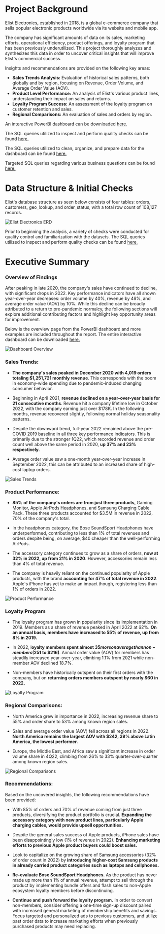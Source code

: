 # Project Background
Elist Electronics, established in 2018, is a global e-commerce company that sells popular electronic products worldwide via its website and mobile app. 

The company has significant amounts of data on its sales, marketing efforts, operational efficiency, product offerings, and loyalty program that has been previously underutilized. This project thoroughly analyzes and synthesizes this data in order to uncover critical insights that will improve Elist's commercial success. 

Insights and recommendations are provided on the following key areas:

- **Sales Trends Analysis:** Evaluation of historical sales patterns, both globally and by region, focusing on Revenue, Order Volume, and Average Order Value (AOV).
- **Product Level Performance:** An analysis of Elist's various product lines, understanding their impact on sales and returns.
- **Loyalty Program Success:** An assessment of the loyalty program on customer retention and sales.
- **Regional Comparisons:** An evaluation of sales and orders by region.



An interactive PowerBI dashboard can be downloaded [here.]([https://github.com/nikolasscoolis/Elist-Electronics/raw/main/Elist%20Electronics.pbix](https://github.com/WittsMei/Elist-Electronics/blob/main/Elist%20Electronics.pbix))

The SQL queries utilized to inspect and perform quality checks can be found [here.](https://github.com/nikolasscoolis/Elist-Electronics/blob/main/SQL%20Queries/Example%20Initial%20Data%20Checks.sql)

The SQL queries utilized to clean, organize, and prepare data for the dashboard can be found [here.](https://github.com/nikolasscoolis/Elist-Electronics/blob/main/SQL%20Queries/Cleaning%20Data%20for%20Analysis.sql)

Targeted SQL queries regarding various business questions can be found [here.](https://github.com/nikolasscoolis/Elist-Electronics/blob/main/SQL%20Queries/Targeted%20Business%20Questions.sql)

# Data Structure & Initial Checks

Elist's database structure as seen below consists of four tables: orders, customers, geo_lookup, and order_status, with a total row count of 108,127 records.

![Elist Electronics ERD](https://github.com/nikolasscoolis/Elist-Electronics/assets/170461739/22274452-edb4-4f0e-aeeb-a558d15fa37b)

Prior to beginning the analysis, a variety of checks were conducted for quality control and familiarization with the datasets. The SQL queries utilized to inspect and perform quality checks can be found [here.](https://github.com/nikolasscoolis/Elist-Electronics/blob/main/SQL%20Queries/Example%20Initial%20Data%20Checks.sql)


# Executive Summary

### Overview of Findings

After peaking in late 2020, the company's sales have continued to decline, with significant drops in 2022. Key performance indicators have all shown year-over-year decreases: order volume by 40%, revenue by 46%, and average order value (AOV) by 10%. While this decline can be broadly attributed to a return to pre-pandemic normalcy, the following sections will explore additional contributing factors and highlight key opportunity areas for improvement.

Below is the overview page from the PowerBI dashboard and more examples are included throughout the report. The entire interactive dashboard can be downloaded [here.](https://github.com/nikolasscoolis/Elist-Electronics/raw/main/Elist%20Electronics.pbix)

![Dashboard Overview](https://github.com/nikolasscoolis/Elist-Electronics/assets/170461739/c20e3ed3-2a31-43e7-9edb-1eda1d087dcb)



### Sales Trends:

* **The company's sales peaked in December 2020 with 4,019 orders totaling $1,251,721 monthly revenue**. This corresponds with the boom in economy-wide spending due to pandemic-induced changing consumer behavior.
  
* Beginning in April 2021, **revenue declined on a year-over-year basis for 21 consecutive months**. Revenue hit a company lifetime low in October 2022, with the company earning just over $178K. In the following months, revenue recovered slightly, following normal holiday seasonality patterns.
  
* Despite the downward trend, full-year 2022 remained above the pre-COVID 2019 baseline in all three key performance indicators. This is primarily due to the stronger 1Q22, which recorded revenue and order count well above the same period in 2020, **up 37% and 23% respectively.**
  
* Average order value saw a one-month year-over-year increase in September 2022, this can be attributed to an increased share of high-cost laptop orders.

![Sales Trends](https://github.com/nikolasscoolis/Elist-Electronics/assets/170461739/a33f7892-cf65-44f8-ad20-7ba09c799037)


### Product Performance:

* **85% of the company's orders are from just three products**, Gaming Monitor, Apple AirPods Headphones, and Samsung Charging Cable Pack. These three products accounted for $3.5M in revenue in 2022, 70% of the company's total.
  
* In the headphones category, the Bose SoundSport Headphones have underperformed, contributing to less than 1% of total revenues and orders despite being, on average, $40 cheaper than the well-performing AirPods.
  
* The accessory category continues to grow as a share of orders, **now at 32% in 2022, up from 21% in 2020**. However, accessories remain less than 4% of total revenue.
  
* The company is heavily reliant on the continued popularity of Apple products, with the brand **accounting for 47% of total revenue in 2022**. Apple's iPhone has yet to make an impact though, registering less than 1% of orders in 2022.

![Product Performance](https://github.com/nikolasscoolis/Elist-Electronics/assets/170461739/3d908776-8317-496d-94e0-69030a66b9d9)


### Loyalty Program

* The loyalty program has grown in popularity since its implementation in 2019. Members as a share of revenue peaked in April 2022 at 62%. **On an annual basis, members have increased to 55% of revenue, up from 8% in 2019.**
  
* In 2022, l**oyalty members spent almost $35 more on average than non-members ($251 to $216)**. Annual order value (AOV) for members has steadily increased year-over-year, climbing 1.1% from 2021 while non-member AOV declined 18.7%.
  
* Non-members have historically outspent on their first orders with the company, but on **returning orders members outspent by nearly $60 in 2022.**

![Loyalty Program](https://github.com/nikolasscoolis/Elist-Electronics/assets/170461739/e0243a7e-abe7-4512-8e23-d5106473e5ab)


### Regional Comparisons:

* North America grew in importance in 2022, increasing revenue share to 55% and order share to 53% among known region sales.
  
* Sales and average order value (AOV) fell across all regions in 2022. **North America remains the largest AOV with $242, 39% above Latin America, the lowest performer.**
  
* Europe, the Middle East, and Africa saw a significant increase in order volume share in 4Q22, climbing from 26% to 33% quarter-over-quarter among known region sales.

![Regional Comparisons](https://github.com/nikolasscoolis/Elist-Electronics/assets/170461739/2a1aa7c9-49bd-4518-b0e7-2198d8423c55)


### Recommendations:

Based on the uncovered insights, the following recommendations have been provided: 

* With 85% of orders and 70% of revenue coming from just three products, diversifying the product portfolio is crucial. **Expanding the accessory category with new product lines, particularly Apple charging cables, would provide upsell opportunities.**
  
* Despite the general sales success of Apple products, iPhone sales have been disappointingly low (1% of revenue in 2022). **Enhancing marketing efforts to previous Apple product buyers could boost sales.**
  
* Look to capitalize on the growing share of Samsung accessories (32% of order count in 2022) by **introducing higher-cost Samsung products in already carried product categories such as laptops and cellphones.**
  
* **Re-evaluate Bose SoundSport Headphones.** As the product has never made up more than 1% of annual revenue, attempt to sell through the product by implementing bundle offers and flash sales to non-Apple ecosystem loyalty members before discontinuing.
  
* **Continue and push forward the loyalty program.** In order to convert non-members, consider offering a one-time sign-up discount paired with increased general marketing of membership benefits and savings. Focus targeted and personalized ads to previous customers, and utilize past order data to increase marketing efforts when previously purchased products may need replacing. 


